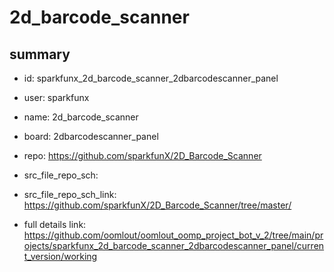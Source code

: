 # 2d_barcode_scanner
 
## summary 
* id: sparkfunx_2d_barcode_scanner_2dbarcodescanner_panel
* user: sparkfunx
* name: 2d_barcode_scanner
* board: 2dbarcodescanner_panel
* repo: https://github.com/sparkfunX/2D_Barcode_Scanner



* src_file_repo_sch: 
* src_file_repo_sch_link: https://github.com/sparkfunX/2D_Barcode_Scanner/tree/master/
* full details link: https://github.com/oomlout/oomlout_oomp_project_bot_v_2/tree/main/projects/sparkfunx_2d_barcode_scanner_2dbarcodescanner_panel/current_version/working  







